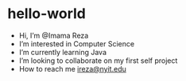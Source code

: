 # hello-world
- Hi, I’m @Imama Reza
- I’m interested in Computer Science
- I’m currently learning Java
- I’m looking to collaborate on my first self project
- How to reach me ireza@nyit.edu
